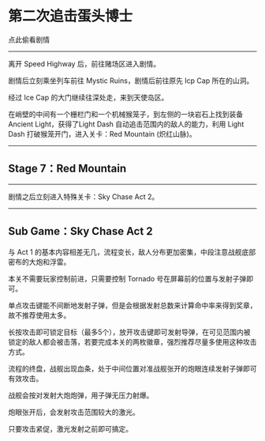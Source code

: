 # 第二次追击蛋头博士

点此偷看剧情

---

离开 Speed Highway 后，前往赌场区进入剧情。

剧情后立刻乘坐列车前往 Mystic Ruins，剧情后前往原先 Icp Cap 所在的山洞。

经过 Ice Cap 的大门继续往深处走，来到天使岛区。

在峭壁的中间有一个栅栏门和一个机械猴笼子，到左侧的一块岩石上找到装备 Ancient Light，获得了Light Dash 自动追击范围内的敌人的能力，利用 Light Dash 打破猴笼开门，进入关卡：Red Mountain \(炽红山脉\)。

---

## Stage 7：Red Mountain

---

剧情之后立刻进入特殊关卡：Sky Chase Act 2。

---

## Sub Game：Sky Chase Act 2

与 Act 1 的基本内容相差无几，流程变长，敌人分布更加密集，中段注意战舰底部密布的大炮和浮雷。



本关不需要玩家控制前进，只需要控制 Tornado 号在屏幕前的位置与发射子弹即可。

单点攻击键能不间断地发射子弹，但是会根据发射总数来计算命中率来得到奖章，故不推荐使用太多。

长按攻击即可锁定目标（最多5个），放开攻击键即可发射导弹，在可见范围内被锁定的敌人都会被击落，若要完成本关的两枚徽章，强烈推荐尽量多使用这种攻击方式。



流程的终盘，战舰出现血条，处于中间位置对准战舰张开的炮眼连续发射子弹即可有效攻击。

战舰会按对发射大炮炮弹，用子弹无压力射爆。

炮眼张开后，会发射攻击范围较大的激光。

只要攻击紧促，激光发射之前即可搞定。


